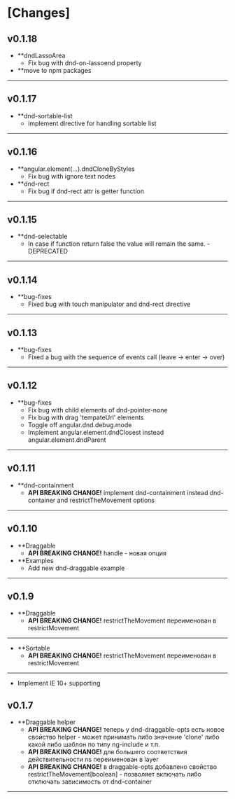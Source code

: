 # [Changes]

## v0.1.18
* **dndLassoArea
  * Fix bug with dnd-on-lassoend property
* **move to npm packages
* **

## v0.1.17
* **dnd-sortable-list
  * implement directive for handling sortable list
* **

## v0.1.16
* **angular.element(...).dndCloneByStyles
  * Fix bug with ignore text nodes
* **dnd-rect
  * Fix bug if dnd-rect attr is getter function
* **

## v0.1.15
* **dnd-selectable
  * In case if function return false the value will remain the same. - DEPRECATED
* **

## v0.1.14
* **bug-fixes
  * Fixed bug with touch manipulator and dnd-rect directive
* **

## v0.1.13
* **bug-fixes
  * Fixed a bug with the sequence of events call (leave -> enter -> over)
* **

## v0.1.12
* **bug-fixes
  * Fix bug with child elements of dnd-pointer-none
  * Fix bug with drag 'tempateUrl' elements
  * Toggle off angular.dnd.debug.mode
  * Implement angular.element.dndClosest instead angular.element.dndParent
* **

## v0.1.11
* **dnd-containment
  * **API BREAKING CHANGE!** implement dnd-containment instead dnd-container and restrictTheMovement options
* **

## v0.1.10
* **Draggable
  * **API BREAKING CHANGE!** handle - новая опция
* **Examples
  * Add new dnd-draggable example
* **

## v0.1.9

* **Draggable
  * **API BREAKING CHANGE!** restrictTheMovement переименован в restrictMovement
* **

* **Sortable
  * **API BREAKING CHANGE!** restrictTheMovement переименован в restrictMovement
* **

 * Implement IE 10+ supporting

## v0.1.7
* **Draggable helper
  * **API BREAKING CHANGE!** теперь у dnd-draggable-opts есть новое свойство helper - может принимать либо значение 'clone' либо какой либо шаблон по типу ng-include и т.п.
  * **API BREAKING CHANGE!** для большего соответствия действительности ns переименован в layer
  * **API BREAKING CHANGE!** в draggable-opts добавлено свойство restrictTheMovement[boolean] - позволяет включать либо отключать зависимость от dnd-container
* **
